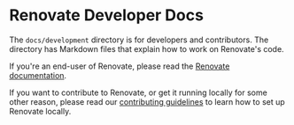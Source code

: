 # Renovate Developer Docs

The `docs/development` directory is for developers and contributors.
The directory has Markdown files that explain how to work on Renovate's code.

If you're an end-user of Renovate, please read the [Renovate documentation](https://docs.renovatebot.com).

If you want to contribute to Renovate, or get it running locally for some other reason, please read our [contributing guidelines](../../.github/contributing.md) to learn how to set up Renovate locally.
